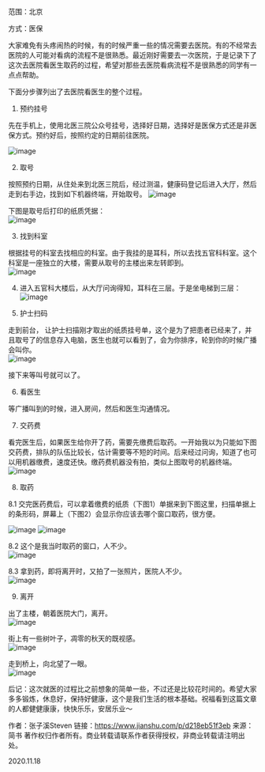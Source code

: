 范围：北京

方式：医保

大家难免有头疼闹热的时候，有的时候严重一些的情况需要去医院。有的不经常去医院的人可能对看病的流程不是很熟悉。最近刚好需要去一次医院，于是记录下了这次去医院看医生取药的过程，希望对那些去医院看病流程不是很熟悉的同学有一点点帮助。

下面分步骤列出了去医院看医生的整个过程。

1. 预约挂号

先在手机上，使用北医三院公众号挂号，选择好日期，选择好是医保方式还是非医保方式。预约好后，按照约定的日期前往医院。

![image](https://github.com/StevenGrow/ZixiEssay/assets/105007214/45187247-30db-459d-b373-6130dc29bc00)



2. 取号

按照预约日期，从住处来到北医三院后，经过测温，健康码登记后进入大厅，然后走到右手边，找到如下机器终端，开始取号。
![image](https://github.com/StevenGrow/ZixiEssay/assets/105007214/4b97ee0e-f428-4cf4-92fc-a38088080dc9)

下图是取号后打印的纸质凭据：  
![image](https://github.com/StevenGrow/ZixiEssay/assets/105007214/fce2e1c2-376a-474b-852d-db58fbe72bcf)


3. 找到科室

根据挂号的科室去找相应的科室。由于我挂的是耳科，所以去找五官科科室。这个科室是一座独立的大楼，需要从取号的主楼出来左转即到。  
![image](https://github.com/StevenGrow/ZixiEssay/assets/105007214/a1891821-051d-4931-84a2-a18234279df0)


4. 进入五官科大楼后，从大厅问询得知，耳科在三层。于是坐电梯到三层：  
![image](https://github.com/StevenGrow/ZixiEssay/assets/105007214/4a298ad5-42ef-48f2-b5e4-becd7b291728)


5. 护士扫码

走到前台， 让护士扫描刚才取出的纸质挂号单，这个是为了把患者已经来了，并且取号了的信息存入电脑，医生也就可以看到了，会为你排序，轮到你的时候广播会叫你。  
![image](https://github.com/StevenGrow/ZixiEssay/assets/105007214/9bd17802-2bde-4c35-ab89-664adf162106)


接下来等叫号就可以了。

6. 看医生

等广播叫到的时候，进入房间，然后和医生沟通情况。

7. 交药费

看完医生后，如果医生给你开了药，需要先缴费后取药。一开始我以为只能如下图交药费，排队的队伍比较长，估计需要等不短的时间。后来经过问询，知道了也可以用机器缴费，速度还快。缴药费机器没有拍，类似上图取号的机器终端。  
![image](https://github.com/StevenGrow/ZixiEssay/assets/105007214/e5e47be3-39fc-43af-be75-82a4e25244e9)

8. 取药

8.1 交完医药费后，可以拿着缴费的纸质（下图1）单据来到下图这里，扫描单据上的条形码，屏幕上（下图2）会显示你应该去哪个窗口取药，很方便。  

![image](https://github.com/StevenGrow/ZixiEssay/assets/105007214/e75da1d3-15c1-4ec2-8320-cf699ccca962)
![image](https://github.com/StevenGrow/ZixiEssay/assets/105007214/fbd8f8d9-0426-4a3a-b557-4caeeac13866)

 
8.2 这个是我当时取药的窗口，人不少。  
![image](https://github.com/StevenGrow/ZixiEssay/assets/105007214/ced00521-64e6-4e94-8acd-b6143e14a797)


8.3 拿到药，即将离开时，又拍了一张照片，医院人不少。  
![image](https://github.com/StevenGrow/ZixiEssay/assets/105007214/7a26de06-9e41-4295-96ff-e9cf6520744b)


9. 离开

出了主楼，朝着医院大门，离开。  
![image](https://github.com/StevenGrow/ZixiEssay/assets/105007214/7c8dd666-603a-476d-877f-ceb29a974dd9)


街上有一些树叶子，凋零的秋天的既视感。  
![image](https://github.com/StevenGrow/ZixiEssay/assets/105007214/88d026bd-94a4-4bfa-9cf7-96f22bc53473)


走到桥上，向北望了一眼。  
![image](https://github.com/StevenGrow/ZixiEssay/assets/105007214/14e76e55-ba04-4016-832d-aebabce88215)


后记：这次就医的过程比之前想象的简单一些，不过还是比较花时间的。希望大家多多锻炼，休息好，保持好健康，这个是我们生活的根本基础。祝福看到这篇文章的人都健健康康，快快乐乐，安居乐业～

作者：张子溪Steven
链接：https://www.jianshu.com/p/d218eb51f3eb
来源：简书
著作权归作者所有。商业转载请联系作者获得授权，非商业转载请注明出处。


2020.11.18
